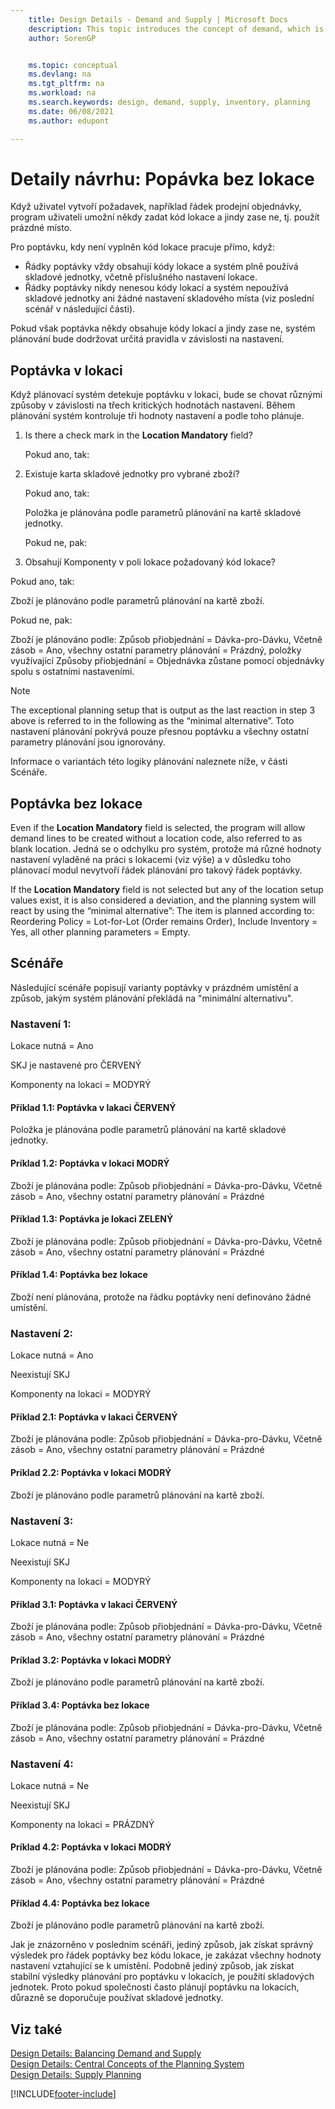 ```yaml
---
    title: Design Details - Demand and Supply | Microsoft Docs
    description: This topic introduces the concept of demand, which is the common term used for any kind of gross demand, such as a sales order and component need from a production order.
    author: SorenGP


    ms.topic: conceptual
    ms.devlang: na
    ms.tgt_pltfrm: na
    ms.workload: na
    ms.search.keywords: design, demand, supply, inventory, planning
    ms.date: 06/08/2021
    ms.author: edupont

---
```

# Detaily návrhu: Popávka bez lokace
Když uživatel vytvoří požadavek, například řádek prodejní objednávky, program uživateli umožní někdy zadat kód lokace a jindy zase ne, tj. použít prázdné místo.

Pro poptávku, kdy není vyplněn kód lokace pracuje přímo, když:

- Řádky poptávky vždy obsahují kódy lokace a systém plně používá skladové jednotky, včetně příslušného nastavení lokace.
- Řádky poptávky nikdy nenesou kódy lokací a systém nepoužívá skladové jednotky ani žádné nastavení skladového místa (viz poslední scénář v následující části).

Pokud však poptávka někdy obsahuje kódy lokací a jindy zase ne, systém plánování bude dodržovat určitá pravidla v závislosti na nastavení.

## Poptávka v lokaci
Když plánovací systém detekuje poptávku v lokaci, bude se chovat různými způsoby v závislosti na třech kritických hodnotách nastavení. Během plánování systém kontroluje tři hodnoty nastavení a podle toho plánuje.

1. Is there a check mark in the **Location Mandatory** field?

   Pokud ano, tak:

2. Existuje karta skladové jednotky pro vybrané zboží?

   Pokud ano, tak:

   Položka je plánována podle parametrů plánování na kartě skladové jednotky.

   Pokud ne, pak:

3. Obsahují Komponenty v poli lokace požadovaný kód lokace?

Pokud ano, tak:

Zboží je plánováno podle parametrů plánování na kartě zboží.

Pokud ne, pak:

Zboží je plánováno podle: Způsob přiobjednání = Dávka-pro-Dávku, Včetně zásob = Ano, všechny ostatní parametry plánování = Prázdný, položky využívající Způsoby přiobjednání = Objednávka zůstane pomocí objednávky spolu s ostatními nastaveními.

> [!NOTE]
> The exceptional planning setup that is output as the last reaction in step 3 above is referred to in the following as the “minimal alternative”. Toto nastavení plánování pokrývá pouze přesnou poptávku a všechny ostatní parametry plánování jsou ignorovány.

Informace o variantách této logiky plánování naleznete níže, v části Scénáře.

## Poptávka bez lokace
Even if the **Location Mandatory** field is selected, the program will allow demand lines to be created without a location code, also referred to as blank location. Jedná se o odchylku pro systém, protože má různé hodnoty nastavení vyladěné na práci s lokacemi (viz výše) a v důsledku toho plánovací modul nevytvoří řádek plánování pro takový řádek poptávky.

If the **Location Mandatory** field is not selected but any of the location setup values exist, it is also considered a deviation, and the planning system will react by using the “minimal alternative”: The item is planned according to: Reordering Policy = Lot-for-Lot (Order remains Order), Include Inventory = Yes, all other planning parameters = Empty.

## Scénáře
Následující scénáře popisují varianty poptávky v prázdném umístění a způsob, jakým systém plánování překládá na "minimální alternativu".

### Nastavení 1:
Lokace nutná = Ano

SKJ je nastavené pro ČERVENÝ

Komponenty na lokaci = MODYRÝ

#### Příklad 1.1: Poptávka v lakaci ČERVENÝ
Položka je plánována podle parametrů plánování na kartě skladové jednotky.

#### Príklad 1.2: Poptávka v lokaci MODRÝ
Zboží je plánována podle: Způsob přiobjednání = Dávka-pro-Dávku, Včetně zásob = Ano, všechny ostatní parametry plánování = Prázdné

#### Příklad 1.3: Poptávka je lokaci ZELENÝ
Zboží je plánována podle: Způsob přiobjednání = Dávka-pro-Dávku, Včetně zásob = Ano, všechny ostatní parametry plánování = Prázdné

#### Příklad 1.4: Poptávka bez lokace
Zboží není plánována, protože na řádku poptávky není definováno žádné umístění.

### Nastavení 2:
Lokace nutná = Ano

Neexistují SKJ

Komponenty na lokaci = MODYRÝ

#### Příklad 2.1: Poptávka v lakaci ČERVENÝ
Zboží je plánována podle: Způsob přiobjednání = Dávka-pro-Dávku, Včetně zásob = Ano, všechny ostatní parametry plánování = Prázdné

#### Príklad 2.2: Poptávka v lokaci MODRÝ
Zboží je plánováno podle parametrů plánování na kartě zboží.

### Nastavení 3:
Lokace nutná = Ne

Neexistují SKJ

Komponenty na lokaci = MODYRÝ

#### Příklad 3.1: Poptávka v lakaci ČERVENÝ
Zboží je plánována podle: Způsob přiobjednání = Dávka-pro-Dávku, Včetně zásob = Ano, všechny ostatní parametry plánování = Prázdné

#### Príklad 3.2: Poptávka v lokaci MODRÝ
Zboží je plánováno podle parametrů plánování na kartě zboží.

#### Příklad 3.4: Poptávka bez lokace
Zboží je plánována podle: Způsob přiobjednání = Dávka-pro-Dávku, Včetně zásob = Ano, všechny ostatní parametry plánování = Prázdné

### Nastavení 4:
Lokace nutná = Ne

Neexistují SKJ

Komponenty na lokaci = PRÁZDNÝ

#### Príklad 4.2: Poptávka v lokaci MODRÝ
Zboží je plánována podle: Způsob přiobjednání = Dávka-pro-Dávku, Včetně zásob = Ano, všechny ostatní parametry plánování = Prázdné

#### Příklad 4.4: Poptávka bez lokace
Zboží je plánováno podle parametrů plánování na kartě zboží.

Jak je znázorněno v posledním scénáři, jediný způsob, jak získat správný výsledek pro řádek poptávky bez kódu lokace, je zakázat všechny hodnoty nastavení vztahující se k umístění. Podobně jediný způsob, jak získat stabilní výsledky plánování pro poptávku v lokacích, je použití skladových jednotek. Proto pokud společnosti často plánují poptávku na lokacích, důrazně se doporučuje používat skladové jednotky.

## Viz také
[Design Details: Balancing Demand and Supply](design-details-balancing-demand-and-supply.md)   
[Design Details: Central Concepts of the Planning System](design-details-central-concepts-of-the-planning-system.md)   
[Design Details: Supply Planning](design-details-supply-planning.md)


[!INCLUDE[footer-include](includes/footer-banner.md)]